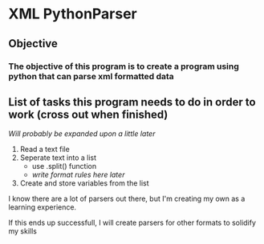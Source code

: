 # XML PythonParser
## Objective
### The objective of this program is to create a program using python that can parse xml formatted data

## List of tasks this program needs to do in order to work (cross out when finished)
_Will probably be expanded upon a little later_
1. Read a text file
2. Seperate text into a list
   - use .split() function
   - _write format rules here later_
3. Create and store variables from the list

I know there are a lot of parsers out there, but I'm creating my own as a learning experience.

If this ends up successfull, I will create parsers for other formats to solidify my skills


